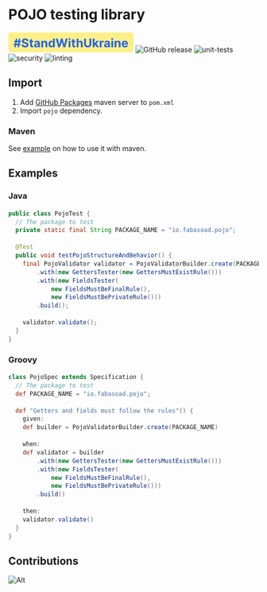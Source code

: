 # POJO testing library

[![Stand With Ukraine](https://raw.githubusercontent.com/vshymanskyy/StandWithUkraine/main/badges/StandWithUkraine.svg)](https://stand-with-ukraine.pp.ua)
![GitHub release](https://img.shields.io/github/v/release/fabasoad/pojo?include_prereleases)
![unit-tests](https://github.com/fabasoad/pojo/actions/workflows/unit-tests.yml/badge.svg)
![security](https://github.com/fabasoad/pojo/actions/workflows/security.yml/badge.svg)
![linting](https://github.com/fabasoad/pojo/actions/workflows/linting.yml/badge.svg)

## Import

1. Add [GitHub Packages](https://docs.github.com/en/packages/working-with-a-github-packages-registry/working-with-the-apache-maven-registry#authenticating-to-github-packages)
   maven server to `pom.xml`
2. Import `pojo` dependency.

### Maven

See [example](https://github.com/fabasoad/pojo/packages/931918) on how to use it
with maven.

## Examples

### Java

```java
public class PojoTest {
  // The package to test
  private static final String PACKAGE_NAME = "io.fabasoad.pojo";

  @Test
  public void testPojoStructureAndBehavior() {
    final PojoValidator validator = PojoValidatorBuilder.create(PACKAGE_NAME)
        .with(new GettersTester(new GettersMustExistRule()))
        .with(new FieldsTester(
            new FieldsMustBeFinalRule(),
            new FieldsMustBePrivateRule()))
        .build();

    validator.validate();
  }
}
```

### Groovy

```groovy
class PojoSpec extends Specification {
  // The package to test
  def PACKAGE_NAME = "io.fabasoad.pojo";

  def "Getters and fields must follow the rules"() {
    given:
    def builder = PojoValidatorBuilder.create(PACKAGE_NAME)

    when:
    def validator = builder
        .with(new GettersTester(new GettersMustExistRule()))
        .with(new FieldsTester(
            new FieldsMustBeFinalRule(),
            new FieldsMustBePrivateRule()))
        .build()

    then:
    validator.validate()
  }
}
```

## Contributions

![Alt](https://repobeats.axiom.co/api/embed/7a892bda2ac0a8dbfc492b849fb9030a6ed37ea4.svg "Repobeats analytics image")
